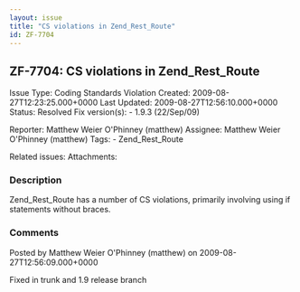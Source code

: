 ```yaml
---
layout: issue
title: "CS violations in Zend_Rest_Route"
id: ZF-7704
---
```


ZF-7704: CS violations in Zend\_Rest\_Route
-------------------------------------------

 Issue Type: Coding Standards Violation Created: 2009-08-27T12:23:25.000+0000 Last Updated: 2009-08-27T12:56:10.000+0000 Status: Resolved Fix version(s): - 1.9.3 (22/Sep/09)
 
 Reporter:  Matthew Weier O'Phinney (matthew)  Assignee:  Matthew Weier O'Phinney (matthew)  Tags: - Zend\_Rest\_Route
 
 Related issues: 
 Attachments: 
### Description

Zend\_Rest\_Route has a number of CS violations, primarily involving using if statements without braces.

 

 

### Comments

Posted by Matthew Weier O'Phinney (matthew) on 2009-08-27T12:56:09.000+0000

Fixed in trunk and 1.9 release branch

 

 